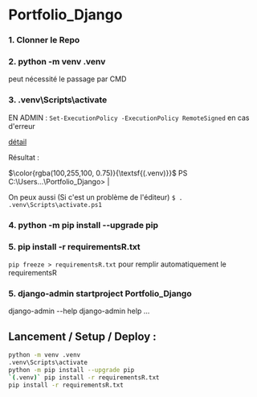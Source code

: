 # Portfolio_Django

### 1. Clonner le Repo

### 2. python -m venv .venv

peut nécessité le passage par CMD 

### 3. .venv\Scripts\activate

EN ADMIN : `Set-ExecutionPolicy -ExecutionPolicy RemoteSigned` en cas d'erreur

[détail](https://tutorial.djangogirls.org/fr/django_installation/)

Résultat : 

$\color{rgba(100,255,100, 0.75)}{\textsf{(.venv)}}$ PS C:\Users...\Portfolio_Django> |

On peux aussi (Si c'est un problème de l'éditeur) `$ . .venv\Scripts\activate.ps1`

### 4. python -m pip install --upgrade pip

### 5. pip install -r requirementsR.txt

```pip freeze > requirementsR.txt``` pour remplir automatiquement le requirementsR

### 5. django-admin startproject Portfolio_Django

django-admin --help
django-admin help ...

## Lancement / Setup / Deploy : 


```zsh
python -m venv .venv
.venv\Scripts\activate
python -m pip install --upgrade pip
`(.venv)` pip install -r requirementsR.txt
pip install -r requirementsR.txt
```
